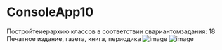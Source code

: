 # ConsoleApp10
Постройтеиерархию классов в соответствии свариантомзадания:
18 Печатное издание, газета, книга, периодика
![image](https://user-images.githubusercontent.com/103641601/163439538-ad67c6f4-0e79-4a3d-b59f-5faef21a2b6f.png)
![image](https://user-images.githubusercontent.com/103641601/163440923-ce29dd3b-1bc7-483d-a128-5073869d4859.png)
